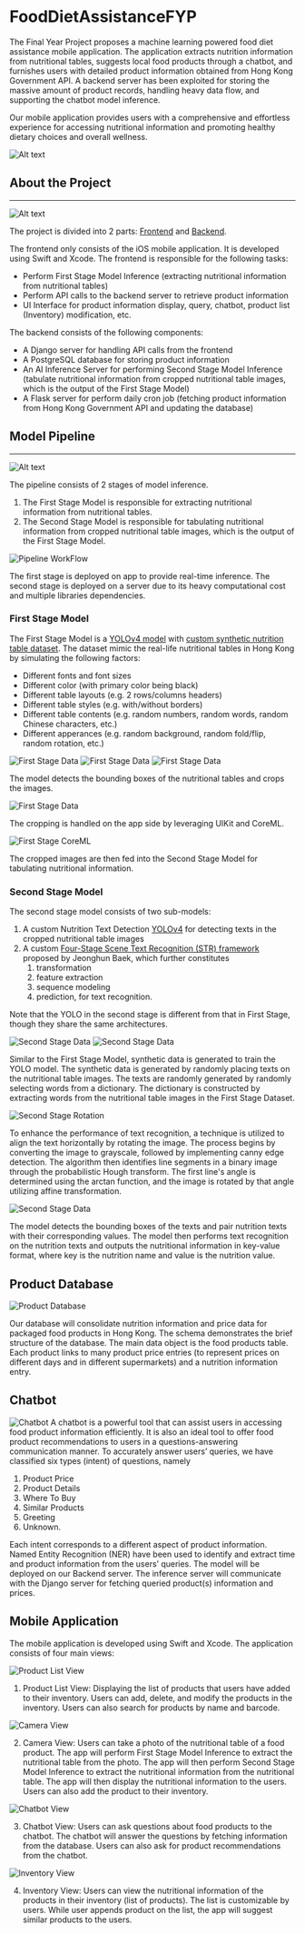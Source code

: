 # FoodDietAssistanceFYP

The Final Year Project proposes a machine learning powered food diet assistance mobile application. The application extracts nutrition information from nutritional tables, suggests local food products through a chatbot, and furnishes users with detailed product information obtained from Hong Kong Government API. A backend server has been exploited for storing the massive amount of product records, handling heavy data flow, and supporting the chatbot model inference.

Our mobile application provides users with a comprehensive and effortless experience for accessing nutritional information and promoting healthy dietary choices and overall wellness.

![Alt text](images/banner.png)

## About the Project

---

![Alt text](images/schema.png)

The project is divided into 2 parts: [Frontend](https://github.com/skymoderator/FYP_FoodAssistantAPP) and [Backend](https://github.com/eltonm1/AI-Diet-Assistance-App-Backend).

The frontend only consists of the iOS mobile application. It is developed using Swift and Xcode. The frontend is responsible for the following tasks:

- Perform First Stage Model Inference (extracting nutritional information from nutritional tables)
- Perform API calls to the backend server to retrieve product information
- UI Interface for product information display, query, chatbot, product list (Inventory) modification, etc.

The backend consists of the following components:

- A Django server for handling API calls from the frontend
- A PostgreSQL database for storing product information
- An AI Inference Server for performing Second Stage Model Inference (tabulate nutritional information from cropped nutritional table images, which is the output of the First Stage Model)
- A Flask server for perform daily cron job (fetching product information from Hong Kong Government API and updating the database)

## Model Pipeline

---

![Alt text](images/model_pipeline.png)

The pipeline consists of 2 stages of model inference.

1. The First Stage Model is responsible for extracting nutritional information from nutritional tables.
2. The Second Stage Model is responsible for tabulating nutritional information from cropped nutritional table images, which is the output of the First Stage Model.

![Pipeline WorkFlow](images/pipeline_workflow.png)

The first stage is deployed on app to provide real-time inference. The second stage is deployed on a server due to its heavy computational cost and multiple libraries dependencies.

### First Stage Model

The First Stage Model is a [YOLOv4 model](./PyTorch%20Yolov4/) with [custom synthetic nutrition table dataset](./FYP_SyntheticImage/). The dataset mimic the real-life nutritional tables in Hong Kong by simulating the following factors:

- Different fonts and font sizes
- Different color (with primary color being black)
- Different table layouts (e.g. 2 rows/columns headers)
- Different table styles (e.g. with/without borders)
- Different table contents (e.g. random numbers, random words, random Chinese characters, etc.)
- Different apperances (e.g. random background, random fold/flip, random rotation, etc.)

![First Stage Data](images/first_stage_data_1.png)
![First Stage Data](images/first_stage_data_2.png)
![First Stage Data](images/first_stage_data_3.png)

The model detects the bounding boxes of the nutritional tables and crops the images.

![First Stage Data](images/first_stage_data_4.png)

The cropping is handled on the app side by leveraging UIKit and CoreML.

![First Stage CoreML](images/first_stage_coreml.png)

The cropped images are then fed into the Second Stage Model for tabulating nutritional information.

### Second Stage Model

The second stage model consists of two sub-models:

1. A custom Nutrition Text Detection [YOLOv4](./NTTextYoloV4/) for detecting texts in the cropped nutritional table images
2. A custom [Four-Stage Scene Text Recognition (STR) framework](./LabelExtraction_SecondStage/) proposed by Jeonghun Baek, which further constitutes
   1. transformation
   2. feature extraction
   3. sequence modeling
   4. prediction, for text recognition.

Note that the YOLO in the second stage is different from that in First Stage, though they share the same architectures.

![Second Stage Data](images/second_stage_data.png)
![Second Stage Data](images/second_stage_data_2.png)

Similar to the First Stage Model, synthetic data is generated to train the YOLO model. The synthetic data is generated by randomly placing texts on the nutritional table images. The texts are randomly generated by randomly selecting words from a dictionary. The dictionary is constructed by extracting words from the nutritional table images in the First Stage Dataset.

![Second Stage Rotation](images/second_stage_rotation.png)

To enhance the performance of text recognition, a technique is utilized to align the text horizontally by rotating the image. The process begins by converting the image to grayscale, followed by implementing canny edge detection. The algorithm then identifies line segments in a binary image through the probabilistic Hough transform. The first line's angle is determined using the arctan function, and the image is rotated by that angle utilizing affine transformation.

![Second Stage Data](images/second_stage_data_3.png)

The model detects the bounding boxes of the texts and pair nutrition texts with their corresponding values. The model then performs text recognition on the nutrition texts and outputs the nutritional information in key-value format, where key is the nutrition name and value is the nutrition value.

## Product Database

![Product Database](images/database.png)

Our database will consolidate nutrition information and price data for packaged food products in Hong Kong. The schema demonstrates the brief structure of the database. The main data object is the food products table. Each product links to many product price entries (to represent prices on different days and in different supermarkets) and a nutrition information entry.

## Chatbot

![Chatbot](images/chatbot.png)
A chatbot is a powerful tool that can assist users in accessing food product information efficiently. It is also an ideal tool to offer food product recommendations to users in a questions-answering communication manner. To accurately answer users’ queries, we have classified six types (intent) of questions, namely

1. Product Price
2. Product Details
3. Where To Buy
4. Similar Products
5. Greeting
6. Unknown.

Each intent corresponds to a different aspect of product information. Named Entity Recognition (NER) have been used to identify and extract time and product information from the users’ queries. The model will be deployed on our Backend server. The inference server will communicate with the Django server for fetching queried product(s) information and prices.

## Mobile Application

The mobile application is developed using Swift and Xcode. The application consists of four main views:

![Product List View](images/app_1.png)

1. Product List View: Displaying the list of products that users have added to their inventory. Users can add, delete, and modify the products in the inventory. Users can also search for products by name and barcode.

![Camera View](images/app_2.png)

2. Camera View: Users can take a photo of the nutritional table of a food product. The app will perform First Stage Model Inference to extract the nutritional table from the photo. The app will then perform Second Stage Model Inference to extract the nutritional information from the nutritional table. The app will then display the nutritional information to the users. Users can also add the product to their inventory.

![Chatbot View](images/app_3.png)

3. Chatbot View: Users can ask questions about food products to the chatbot. The chatbot will answer the questions by fetching information from the database. Users can also ask for product recommendations from the chatbot.

![Inventory View](images/app_4.png)

4. Inventory View: Users can view the nutritional information of the products in their inventory (list of products). The list is customizable by users. While user appends product on the list, the app will suggest similar products to the users.
